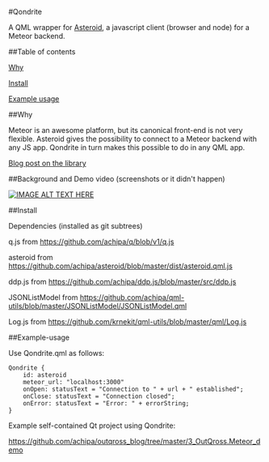 #Qondrite

A QML wrapper for [Asteroid](http://github.com/modora/asteroid), a 
javascript client (browser and node) for a Meteor backend.

##Table of contents

[Why](#why)

[Install](#install)

[Example usage](#example-usage)

##Why

Meteor is an awesome platform, but its canonical
front-end is not very flexible. Asteroid gives the
possibility to connect to a Meteor backend with any JS app.
Qondrite in turn makes this possible to do in any QML app.

[Blog post on the library](http://mondora.com/#!/post/e2da7bd7ccb774de13324488b4e24abd)

##Background and Demo video (screenshots or it didn't happen)

[![IMAGE ALT TEXT HERE](http://img.youtube.com/vi/A9KqDrqYRsc/0.jpg)](http://www.youtube.com/watch?v=A9KqDrqYRsc)

##Install

Dependencies (installed as git subtrees)

q.js from https://github.com/achipa/q/blob/v1/q.js

asteroid from https://github.com/achipa/asteroid/blob/master/dist/asteroid.qml.js

ddp.js from https://github.com/achipa/ddp.js/blob/master/src/ddp.js

JSONListModel from https://github.com/achipa/qml-utils/blob/master/JSONListModel/JSONListModel.qml

Log.js from https://github.com/krnekit/qml-utils/blob/master/qml/Log.js

##Example-usage

Use Qondrite.qml as follows:

    Qondrite {
        id: asteroid
        meteor_url: "localhost:3000"
        onOpen: statusText = "Connection to " + url + " established";
        onClose: statusText = "Connection closed";
        onError: statusText = "Error: " + errorString;
    }

Example self-contained Qt project using Qondrite:

https://github.com/achipa/outqross_blog/tree/master/3_OutQross.Meteor_demo


